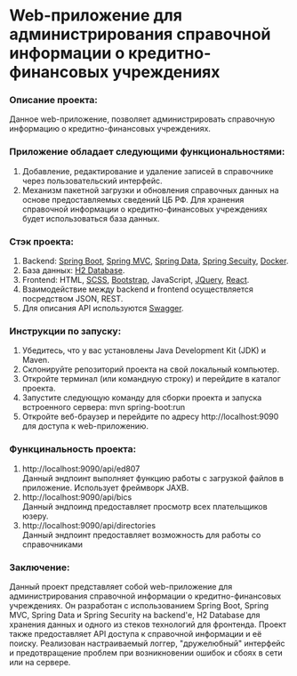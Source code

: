 # Web-приложение для администрирования справочной информации о кредитно-финансовых учреждениях

### Описание проекта:  
Данное web-приложение, позволяет администрировать справочную информацию о кредитно-финансовых учреждениях. 

### Приложение обладает следующими функциональностями:  
1. Добавление, редактирование и удаление записей в справочнике через пользовательский интерфейс.
2. Механизм пакетной загрузки и обновления справочных данных на основе предоставляемых сведений ЦБ РФ.
Для хранения справочной информации о кредитно-финансовых учреждениях будет использоваться база данных.

### Стэк проекта:  
1. Backend: [Spring Boot](https://spring.io/projects/spring-boot), [Spring MVC](https://docs.spring.io/spring-framework/docs/3.2.x/spring-framework-reference/html/mvc.html), [Spring Data](https://spring.io/projects/spring-data-jpa), [Spring Secuity](https://spring.io/projects/spring-security), [Docker](https://www.docker.com/).  
2. База данных: [H2 Database](https://www.h2database.com/html/main.html).  
3. Frontend: HTML, [SCSS](https://sass-lang.com/), [Bootstrap](https://getbootstrap.com/), JavaScript, [JQuery](https://jquery.com/), [React](https://react.dev/).   
4. Взаимодействие между backend и frontend осуществляется посредством JSON, REST.  
5. Для описания API используются [Swagger](https://swagger.io/tools/swagger-ui/).  

### Инструкции по запуску:
1. Убедитесь, что у вас установлены Java Development Kit (JDK) и Maven.
2. Склонируйте репозиторий проекта на свой локальный компьютер.
3. Откройте терминал (или командную строку) и перейдите в каталог проекта.
4. Запустите следующую команду для сборки проекта и запуска встроенного сервера:
mvn spring-boot:run
5. Откройте веб-браузер и перейдите по адресу http://localhost:9090 для доступа к web-приложению.

### Функцинальность проекта:
 1. http://localhost:9090/api/ed807  
Данный эндпоинт выполняет функцию работы с загрузкой файлов в приложение. Использует фреймворк JAXB.
 2. http://localhost:9090/api/bics  
Данный эндпоинд предоставляет просмотр всех плательщиков юзеру.
 3. http://localhost:9090/api/directories  
Данный эндпоинт предоставляет возможность для работы со справочниками
 
### Заключение:  
Данный проект представляет собой web-приложение для администрирования справочной информации о кредитно-финансовых учреждениях. Он разработан с использованием Spring Boot, Spring MVC, Spring Data и Spring Security на backend'е, H2 Database для хранения данных и одного из стеков технологий для фронтенда. Проект также предоставляет API доступа к справочной информации и её поиску. Реализован настраиваемый логгер, "дружелюбный" интерфейс и предотвращение проблем при возникновении ошибок и сбоях в сети или на сервере.
